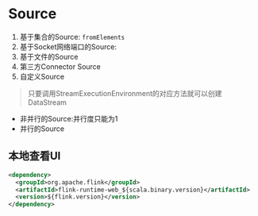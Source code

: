 # Source
1. 基于集合的Source: `fromElements`
2. 基于Socket网络端口的Source: 
3. 基于文件的Source
4. 第三方Connector Source
5. 自定义Source

> 只要调用StreamExecutionEnvironment的对应方法就可以创建DataStream


- 非并行的Source:并行度只能为1
- 并行的Source

## 本地查看UI
```xml
<dependency>
  <groupId>org.apache.flink</groupId>
  <artifactId>flink-runtime-web_${scala.binary.version}</artifactId>
  <version>${flink.version}</version>
</dependency>
```
